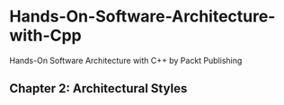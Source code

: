 # Hands-On-Software-Architecture-with-Cpp
Hands-On Software Architecture with C++ by Packt Publishing 

## Chapter 2: Architectural Styles
